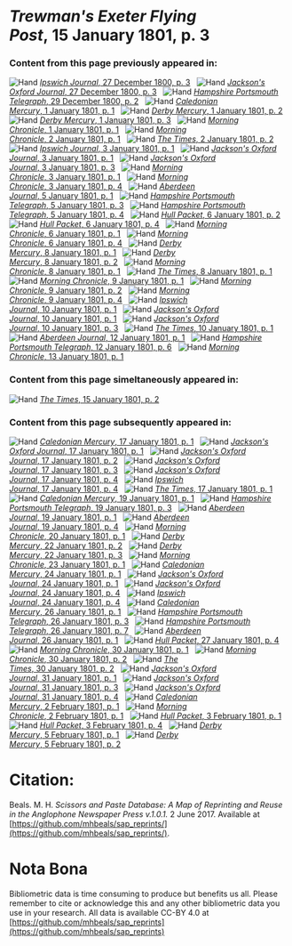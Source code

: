 # *Trewman's Exeter Flying Post*, 15 January 1801, p. 3  
  
### Content from this page previously appeared in:  
![Hand](http://scissorsandpaste.net/wp-content/uploads/2017/06/smallhandpointer.png) [*Ipswich Journal*, 27 December 1800, p. 3](https://mhbeals.github.io/sap_html/Ipswich-Journal/Ipswich-Journal-27-December-1800-p-3)  
![Hand](http://scissorsandpaste.net/wp-content/uploads/2017/06/smallhandpointer.png) [*Jackson's Oxford Journal*, 27 December 1800, p. 3](https://mhbeals.github.io/sap_html/Jackson's-Oxford-Journal/Jackson's-Oxford-Journal-27-December-1800-p-3)  
![Hand](http://scissorsandpaste.net/wp-content/uploads/2017/06/smallhandpointer.png) [*Hampshire Portsmouth Telegraph*, 29 December 1800, p. 2](https://mhbeals.github.io/sap_html/Hampshire-Portsmouth-Telegraph/Hampshire-Portsmouth-Telegraph-29-December-1800-p-2)  
![Hand](http://scissorsandpaste.net/wp-content/uploads/2017/06/smallhandpointer.png) [*Caledonian Mercury*, 1 January 1801, p. 1](https://mhbeals.github.io/sap_html/Caledonian-Mercury/Caledonian-Mercury-1-January-1801-p-1)  
![Hand](http://scissorsandpaste.net/wp-content/uploads/2017/06/smallhandpointer.png) [*Derby Mercury*, 1 January 1801, p. 2](https://mhbeals.github.io/sap_html/Derby-Mercury/Derby-Mercury-1-January-1801-p-2)  
![Hand](http://scissorsandpaste.net/wp-content/uploads/2017/06/smallhandpointer.png) [*Derby Mercury*, 1 January 1801, p. 3](https://mhbeals.github.io/sap_html/Derby-Mercury/Derby-Mercury-1-January-1801-p-3)  
![Hand](http://scissorsandpaste.net/wp-content/uploads/2017/06/smallhandpointer.png) [*Morning Chronicle*, 1 January 1801, p. 1](https://mhbeals.github.io/sap_html/Morning-Chronicle/Morning-Chronicle-1-January-1801-p-1)  
![Hand](http://scissorsandpaste.net/wp-content/uploads/2017/06/smallhandpointer.png) [*Morning Chronicle*, 2 January 1801, p. 1](https://mhbeals.github.io/sap_html/Morning-Chronicle/Morning-Chronicle-2-January-1801-p-1)  
![Hand](http://scissorsandpaste.net/wp-content/uploads/2017/06/smallhandpointer.png) [*The Times*, 2 January 1801, p. 2](https://mhbeals.github.io/sap_html/The-Times/The-Times-2-January-1801-p-2)  
![Hand](http://scissorsandpaste.net/wp-content/uploads/2017/06/smallhandpointer.png) [*Ipswich Journal*, 3 January 1801, p. 1](https://mhbeals.github.io/sap_html/Ipswich-Journal/Ipswich-Journal-3-January-1801-p-1)  
![Hand](http://scissorsandpaste.net/wp-content/uploads/2017/06/smallhandpointer.png) [*Jackson's Oxford Journal*, 3 January 1801, p. 1](https://mhbeals.github.io/sap_html/Jackson's-Oxford-Journal/Jackson's-Oxford-Journal-3-January-1801-p-1)  
![Hand](http://scissorsandpaste.net/wp-content/uploads/2017/06/smallhandpointer.png) [*Jackson's Oxford Journal*, 3 January 1801, p. 3](https://mhbeals.github.io/sap_html/Jackson's-Oxford-Journal/Jackson's-Oxford-Journal-3-January-1801-p-3)  
![Hand](http://scissorsandpaste.net/wp-content/uploads/2017/06/smallhandpointer.png) [*Morning Chronicle*, 3 January 1801, p. 1](https://mhbeals.github.io/sap_html/Morning-Chronicle/Morning-Chronicle-3-January-1801-p-1)  
![Hand](http://scissorsandpaste.net/wp-content/uploads/2017/06/smallhandpointer.png) [*Morning Chronicle*, 3 January 1801, p. 4](https://mhbeals.github.io/sap_html/Morning-Chronicle/Morning-Chronicle-3-January-1801-p-4)  
![Hand](http://scissorsandpaste.net/wp-content/uploads/2017/06/smallhandpointer.png) [*Aberdeen Journal*, 5 January 1801, p. 1](https://mhbeals.github.io/sap_html/Aberdeen-Journal/Aberdeen-Journal-5-January-1801-p-1)  
![Hand](http://scissorsandpaste.net/wp-content/uploads/2017/06/smallhandpointer.png) [*Hampshire Portsmouth Telegraph*, 5 January 1801, p. 3](https://mhbeals.github.io/sap_html/Hampshire-Portsmouth-Telegraph/Hampshire-Portsmouth-Telegraph-5-January-1801-p-3)  
![Hand](http://scissorsandpaste.net/wp-content/uploads/2017/06/smallhandpointer.png) [*Hampshire Portsmouth Telegraph*, 5 January 1801, p. 4](https://mhbeals.github.io/sap_html/Hampshire-Portsmouth-Telegraph/Hampshire-Portsmouth-Telegraph-5-January-1801-p-4)  
![Hand](http://scissorsandpaste.net/wp-content/uploads/2017/06/smallhandpointer.png) [*Hull Packet*, 6 January 1801, p. 2](https://mhbeals.github.io/sap_html/Hull-Packet/Hull-Packet-6-January-1801-p-2)  
![Hand](http://scissorsandpaste.net/wp-content/uploads/2017/06/smallhandpointer.png) [*Hull Packet*, 6 January 1801, p. 4](https://mhbeals.github.io/sap_html/Hull-Packet/Hull-Packet-6-January-1801-p-4)  
![Hand](http://scissorsandpaste.net/wp-content/uploads/2017/06/smallhandpointer.png) [*Morning Chronicle*, 6 January 1801, p. 1](https://mhbeals.github.io/sap_html/Morning-Chronicle/Morning-Chronicle-6-January-1801-p-1)  
![Hand](http://scissorsandpaste.net/wp-content/uploads/2017/06/smallhandpointer.png) [*Morning Chronicle*, 6 January 1801, p. 4](https://mhbeals.github.io/sap_html/Morning-Chronicle/Morning-Chronicle-6-January-1801-p-4)  
![Hand](http://scissorsandpaste.net/wp-content/uploads/2017/06/smallhandpointer.png) [*Derby Mercury*, 8 January 1801, p. 1](https://mhbeals.github.io/sap_html/Derby-Mercury/Derby-Mercury-8-January-1801-p-1)  
![Hand](http://scissorsandpaste.net/wp-content/uploads/2017/06/smallhandpointer.png) [*Derby Mercury*, 8 January 1801, p. 2](https://mhbeals.github.io/sap_html/Derby-Mercury/Derby-Mercury-8-January-1801-p-2)  
![Hand](http://scissorsandpaste.net/wp-content/uploads/2017/06/smallhandpointer.png) [*Morning Chronicle*, 8 January 1801, p. 1](https://mhbeals.github.io/sap_html/Morning-Chronicle/Morning-Chronicle-8-January-1801-p-1)  
![Hand](http://scissorsandpaste.net/wp-content/uploads/2017/06/smallhandpointer.png) [*The Times*, 8 January 1801, p. 1](https://mhbeals.github.io/sap_html/The-Times/The-Times-8-January-1801-p-1)  
![Hand](http://scissorsandpaste.net/wp-content/uploads/2017/06/smallhandpointer.png) [*Morning Chronicle*, 9 January 1801, p. 1](https://mhbeals.github.io/sap_html/Morning-Chronicle/Morning-Chronicle-9-January-1801-p-1)  
![Hand](http://scissorsandpaste.net/wp-content/uploads/2017/06/smallhandpointer.png) [*Morning Chronicle*, 9 January 1801, p. 2](https://mhbeals.github.io/sap_html/Morning-Chronicle/Morning-Chronicle-9-January-1801-p-2)  
![Hand](http://scissorsandpaste.net/wp-content/uploads/2017/06/smallhandpointer.png) [*Morning Chronicle*, 9 January 1801, p. 4](https://mhbeals.github.io/sap_html/Morning-Chronicle/Morning-Chronicle-9-January-1801-p-4)  
![Hand](http://scissorsandpaste.net/wp-content/uploads/2017/06/smallhandpointer.png) [*Ipswich Journal*, 10 January 1801, p. 1](https://mhbeals.github.io/sap_html/Ipswich-Journal/Ipswich-Journal-10-January-1801-p-1)  
![Hand](http://scissorsandpaste.net/wp-content/uploads/2017/06/smallhandpointer.png) [*Jackson's Oxford Journal*, 10 January 1801, p. 1](https://mhbeals.github.io/sap_html/Jackson's-Oxford-Journal/Jackson's-Oxford-Journal-10-January-1801-p-1)  
![Hand](http://scissorsandpaste.net/wp-content/uploads/2017/06/smallhandpointer.png) [*Jackson's Oxford Journal*, 10 January 1801, p. 3](https://mhbeals.github.io/sap_html/Jackson's-Oxford-Journal/Jackson's-Oxford-Journal-10-January-1801-p-3)  
![Hand](http://scissorsandpaste.net/wp-content/uploads/2017/06/smallhandpointer.png) [*The Times*, 10 January 1801, p. 1](https://mhbeals.github.io/sap_html/The-Times/The-Times-10-January-1801-p-1)  
![Hand](http://scissorsandpaste.net/wp-content/uploads/2017/06/smallhandpointer.png) [*Aberdeen Journal*, 12 January 1801, p. 1](https://mhbeals.github.io/sap_html/Aberdeen-Journal/Aberdeen-Journal-12-January-1801-p-1)  
![Hand](http://scissorsandpaste.net/wp-content/uploads/2017/06/smallhandpointer.png) [*Hampshire Portsmouth Telegraph*, 12 January 1801, p. 6](https://mhbeals.github.io/sap_html/Hampshire-Portsmouth-Telegraph/Hampshire-Portsmouth-Telegraph-12-January-1801-p-6)  
![Hand](http://scissorsandpaste.net/wp-content/uploads/2017/06/smallhandpointer.png) [*Morning Chronicle*, 13 January 1801, p. 1](https://mhbeals.github.io/sap_html/Morning-Chronicle/Morning-Chronicle-13-January-1801-p-1)  
  
### Content from this page simeltaneously appeared in:  
![Hand](http://scissorsandpaste.net/wp-content/uploads/2017/06/smallhandpointer.png) [*The Times*, 15 January 1801, p. 2](https://mhbeals.github.io/sap_html/The-Times/The-Times-15-January-1801-p-2)  
  
### Content from this page subsequently appeared in:  
![Hand](http://scissorsandpaste.net/wp-content/uploads/2017/06/smallhandpointer.png) [*Caledonian Mercury*, 17 January 1801, p. 1](https://mhbeals.github.io/sap_html/Caledonian-Mercury/Caledonian-Mercury-17-January-1801-p-1)  
![Hand](http://scissorsandpaste.net/wp-content/uploads/2017/06/smallhandpointer.png) [*Jackson's Oxford Journal*, 17 January 1801, p. 1](https://mhbeals.github.io/sap_html/Jackson's-Oxford-Journal/Jackson's-Oxford-Journal-17-January-1801-p-1)  
![Hand](http://scissorsandpaste.net/wp-content/uploads/2017/06/smallhandpointer.png) [*Jackson's Oxford Journal*, 17 January 1801, p. 2](https://mhbeals.github.io/sap_html/Jackson's-Oxford-Journal/Jackson's-Oxford-Journal-17-January-1801-p-2)  
![Hand](http://scissorsandpaste.net/wp-content/uploads/2017/06/smallhandpointer.png) [*Jackson's Oxford Journal*, 17 January 1801, p. 3](https://mhbeals.github.io/sap_html/Jackson's-Oxford-Journal/Jackson's-Oxford-Journal-17-January-1801-p-3)  
![Hand](http://scissorsandpaste.net/wp-content/uploads/2017/06/smallhandpointer.png) [*Jackson's Oxford Journal*, 17 January 1801, p. 4](https://mhbeals.github.io/sap_html/Jackson's-Oxford-Journal/Jackson's-Oxford-Journal-17-January-1801-p-4)  
![Hand](http://scissorsandpaste.net/wp-content/uploads/2017/06/smallhandpointer.png) [*Ipswich Journal*, 17 January 1801, p. 4](https://mhbeals.github.io/sap_html/Ipswich-Journal/Ipswich-Journal-17-January-1801-p-4)  
![Hand](http://scissorsandpaste.net/wp-content/uploads/2017/06/smallhandpointer.png) [*The Times*, 17 January 1801, p. 1](https://mhbeals.github.io/sap_html/The-Times/The-Times-17-January-1801-p-1)  
![Hand](http://scissorsandpaste.net/wp-content/uploads/2017/06/smallhandpointer.png) [*Caledonian Mercury*, 19 January 1801, p. 1](https://mhbeals.github.io/sap_html/Caledonian-Mercury/Caledonian-Mercury-19-January-1801-p-1)  
![Hand](http://scissorsandpaste.net/wp-content/uploads/2017/06/smallhandpointer.png) [*Hampshire Portsmouth Telegraph*, 19 January 1801, p. 3](https://mhbeals.github.io/sap_html/Hampshire-Portsmouth-Telegraph/Hampshire-Portsmouth-Telegraph-19-January-1801-p-3)  
![Hand](http://scissorsandpaste.net/wp-content/uploads/2017/06/smallhandpointer.png) [*Aberdeen Journal*, 19 January 1801, p. 1](https://mhbeals.github.io/sap_html/Aberdeen-Journal/Aberdeen-Journal-19-January-1801-p-1)  
![Hand](http://scissorsandpaste.net/wp-content/uploads/2017/06/smallhandpointer.png) [*Aberdeen Journal*, 19 January 1801, p. 4](https://mhbeals.github.io/sap_html/Aberdeen-Journal/Aberdeen-Journal-19-January-1801-p-4)  
![Hand](http://scissorsandpaste.net/wp-content/uploads/2017/06/smallhandpointer.png) [*Morning Chronicle*, 20 January 1801, p. 1](https://mhbeals.github.io/sap_html/Morning-Chronicle/Morning-Chronicle-20-January-1801-p-1)  
![Hand](http://scissorsandpaste.net/wp-content/uploads/2017/06/smallhandpointer.png) [*Derby Mercury*, 22 January 1801, p. 2](https://mhbeals.github.io/sap_html/Derby-Mercury/Derby-Mercury-22-January-1801-p-2)  
![Hand](http://scissorsandpaste.net/wp-content/uploads/2017/06/smallhandpointer.png) [*Derby Mercury*, 22 January 1801, p. 3](https://mhbeals.github.io/sap_html/Derby-Mercury/Derby-Mercury-22-January-1801-p-3)  
![Hand](http://scissorsandpaste.net/wp-content/uploads/2017/06/smallhandpointer.png) [*Morning Chronicle*, 23 January 1801, p. 1](https://mhbeals.github.io/sap_html/Morning-Chronicle/Morning-Chronicle-23-January-1801-p-1)  
![Hand](http://scissorsandpaste.net/wp-content/uploads/2017/06/smallhandpointer.png) [*Caledonian Mercury*, 24 January 1801, p. 1](https://mhbeals.github.io/sap_html/Caledonian-Mercury/Caledonian-Mercury-24-January-1801-p-1)  
![Hand](http://scissorsandpaste.net/wp-content/uploads/2017/06/smallhandpointer.png) [*Jackson's Oxford Journal*, 24 January 1801, p. 1](https://mhbeals.github.io/sap_html/Jackson's-Oxford-Journal/Jackson's-Oxford-Journal-24-January-1801-p-1)  
![Hand](http://scissorsandpaste.net/wp-content/uploads/2017/06/smallhandpointer.png) [*Jackson's Oxford Journal*, 24 January 1801, p. 4](https://mhbeals.github.io/sap_html/Jackson's-Oxford-Journal/Jackson's-Oxford-Journal-24-January-1801-p-4)  
![Hand](http://scissorsandpaste.net/wp-content/uploads/2017/06/smallhandpointer.png) [*Ipswich Journal*, 24 January 1801, p. 4](https://mhbeals.github.io/sap_html/Ipswich-Journal/Ipswich-Journal-24-January-1801-p-4)  
![Hand](http://scissorsandpaste.net/wp-content/uploads/2017/06/smallhandpointer.png) [*Caledonian Mercury*, 26 January 1801, p. 1](https://mhbeals.github.io/sap_html/Caledonian-Mercury/Caledonian-Mercury-26-January-1801-p-1)  
![Hand](http://scissorsandpaste.net/wp-content/uploads/2017/06/smallhandpointer.png) [*Hampshire Portsmouth Telegraph*, 26 January 1801, p. 3](https://mhbeals.github.io/sap_html/Hampshire-Portsmouth-Telegraph/Hampshire-Portsmouth-Telegraph-26-January-1801-p-3)  
![Hand](http://scissorsandpaste.net/wp-content/uploads/2017/06/smallhandpointer.png) [*Hampshire Portsmouth Telegraph*, 26 January 1801, p. 7](https://mhbeals.github.io/sap_html/Hampshire-Portsmouth-Telegraph/Hampshire-Portsmouth-Telegraph-26-January-1801-p-7)  
![Hand](http://scissorsandpaste.net/wp-content/uploads/2017/06/smallhandpointer.png) [*Aberdeen Journal*, 26 January 1801, p. 1](https://mhbeals.github.io/sap_html/Aberdeen-Journal/Aberdeen-Journal-26-January-1801-p-1)  
![Hand](http://scissorsandpaste.net/wp-content/uploads/2017/06/smallhandpointer.png) [*Hull Packet*, 27 January 1801, p. 4](https://mhbeals.github.io/sap_html/Hull-Packet/Hull-Packet-27-January-1801-p-4)  
![Hand](http://scissorsandpaste.net/wp-content/uploads/2017/06/smallhandpointer.png) [*Morning Chronicle*, 30 January 1801, p. 1](https://mhbeals.github.io/sap_html/Morning-Chronicle/Morning-Chronicle-30-January-1801-p-1)  
![Hand](http://scissorsandpaste.net/wp-content/uploads/2017/06/smallhandpointer.png) [*Morning Chronicle*, 30 January 1801, p. 2](https://mhbeals.github.io/sap_html/Morning-Chronicle/Morning-Chronicle-30-January-1801-p-2)  
![Hand](http://scissorsandpaste.net/wp-content/uploads/2017/06/smallhandpointer.png) [*The Times*, 30 January 1801, p. 2](https://mhbeals.github.io/sap_html/The-Times/The-Times-30-January-1801-p-2)  
![Hand](http://scissorsandpaste.net/wp-content/uploads/2017/06/smallhandpointer.png) [*Jackson's Oxford Journal*, 31 January 1801, p. 1](https://mhbeals.github.io/sap_html/Jackson's-Oxford-Journal/Jackson's-Oxford-Journal-31-January-1801-p-1)  
![Hand](http://scissorsandpaste.net/wp-content/uploads/2017/06/smallhandpointer.png) [*Jackson's Oxford Journal*, 31 January 1801, p. 3](https://mhbeals.github.io/sap_html/Jackson's-Oxford-Journal/Jackson's-Oxford-Journal-31-January-1801-p-3)  
![Hand](http://scissorsandpaste.net/wp-content/uploads/2017/06/smallhandpointer.png) [*Jackson's Oxford Journal*, 31 January 1801, p. 4](https://mhbeals.github.io/sap_html/Jackson's-Oxford-Journal/Jackson's-Oxford-Journal-31-January-1801-p-4)  
![Hand](http://scissorsandpaste.net/wp-content/uploads/2017/06/smallhandpointer.png) [*Caledonian Mercury*, 2 February 1801, p. 1](https://mhbeals.github.io/sap_html/Caledonian-Mercury/Caledonian-Mercury-2-February-1801-p-1)  
![Hand](http://scissorsandpaste.net/wp-content/uploads/2017/06/smallhandpointer.png) [*Morning Chronicle*, 2 February 1801, p. 1](https://mhbeals.github.io/sap_html/Morning-Chronicle/Morning-Chronicle-2-February-1801-p-1)  
![Hand](http://scissorsandpaste.net/wp-content/uploads/2017/06/smallhandpointer.png) [*Hull Packet*, 3 February 1801, p. 1](https://mhbeals.github.io/sap_html/Hull-Packet/Hull-Packet-3-February-1801-p-1)  
![Hand](http://scissorsandpaste.net/wp-content/uploads/2017/06/smallhandpointer.png) [*Hull Packet*, 3 February 1801, p. 4](https://mhbeals.github.io/sap_html/Hull-Packet/Hull-Packet-3-February-1801-p-4)  
![Hand](http://scissorsandpaste.net/wp-content/uploads/2017/06/smallhandpointer.png) [*Derby Mercury*, 5 February 1801, p. 1](https://mhbeals.github.io/sap_html/Derby-Mercury/Derby-Mercury-5-February-1801-p-1)  
![Hand](http://scissorsandpaste.net/wp-content/uploads/2017/06/smallhandpointer.png) [*Derby Mercury*, 5 February 1801, p. 2](https://mhbeals.github.io/sap_html/Derby-Mercury/Derby-Mercury-5-February-1801-p-2)  


# Citation: 

Beals. M. H. *Scissors and Paste Database: A Map of Reprinting and Reuse in the Anglophone Newspaper Press v.1.0.1.* 2 June 2017. Available at [https://github.com/mhbeals/sap_reprints/](https://github.com/mhbeals/sap_reprints/). 

# Nota Bona

Bibliometric data is time consuming to produce but benefits us all. Please remember to cite or acknowledge this and any other bibliometric data you use in your research. All data is available CC-BY 4.0 at [https://github.com/mhbeals/sap_reprints](https://github.com/mhbeals/sap_reprints)